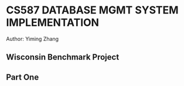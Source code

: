 # CS587 DATABASE MGMT SYSTEM IMPLEMENTATION

Author: Yiming Zhang

## Wisconsin Benchmark Project
## Part One

